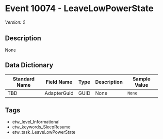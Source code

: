 # Event 10074 - LeaveLowPowerState
###### Version: 0

## Description
None

## Data Dictionary
|Standard Name|Field Name|Type|Description|Sample Value|
|---|---|---|---|---|
|TBD|AdapterGuid|GUID|None|`None`|

## Tags
* etw_level_Informational
* etw_keywords_SleepResume
* etw_task_LeaveLowPowerState